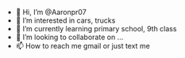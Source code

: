 - 👋 Hi, I’m @Aaronpr07
- 👀 I’m interested in cars, trucks
- 🌱 I’m currently learning primary school, 9th class
- 💞️ I’m looking to collaborate on ...
- 📫 How to reach me gmail or just text me

<!---
Aaronpr07/Aaronpr07 is a ✨ special ✨ repository because its `README.md` (this file) appears on your GitHub profile.
You can click the Preview link to take a look at your changes.
--->

